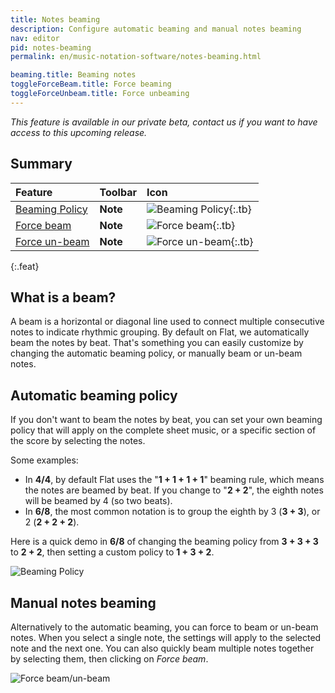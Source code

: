 ```yaml
---
title: Notes beaming
description: Configure automatic beaming and manual notes beaming
nav: editor
pid: notes-beaming
permalink: en/music-notation-software/notes-beaming.html

beaming.title: Beaming notes
toggleForceBeam.title: Force beaming
toggleForceUnbeam.title: Force unbeaming
---
```


*This feature is available in our private beta, contact us if you want to have access to this upcoming release.*

## Summary

| Feature | Toolbar | Icon |
|:--------|:--------|:-----|
| [Beaming Policy](#automatic-beaming-policy) | **Note** | ![Beaming Policy](https://prod.flat-cdn.com/img/icons/editorActions/beamPolicy.svg){:.tb} |
| [Force beam](#manual-notes-beaming) | **Note** | ![Force beam](https://prod.flat-cdn.com/img/icons/editorActions/beam.svg){:.tb} |
| [Force un-beam](#manual-notes-beaming) | **Note** | ![Force un-beam](https://prod.flat-cdn.com/img/icons/editorActions/unbeam.svg){:.tb} |
{:.feat}

## What is a beam?

A beam is a horizontal or diagonal line used to connect multiple consecutive notes to indicate rhythmic grouping. By default on Flat, we automatically beam the notes by beat. That's something you can easily customize by changing the automatic beaming policy, or manually beam or un-beam notes.

## Automatic beaming policy

If you don't want to beam the notes by beat, you can set your own beaming policy that will apply on the complete sheet music, or a specific section of the score by selecting the notes.

Some examples:

* In **4/4**, by default Flat uses the "**1 + 1 + 1 + 1**" beaming rule, which means the notes are beamed by beat. If you change to "**2 + 2**", the eighth notes will be beamed by 4 (so two beats).
* In **6/8**, the most common notation is to group the eighth by 3 (**3 + 3**), or 2 (**2 + 2 + 2**).

Here is a quick demo in **6/8** of changing the beaming policy from **3 + 3 + 3** to **2 + 2**, then setting a custom policy to **1 + 3 + 2**.

![Beaming Policy](/help/assets/img/editor/beaming.gif)

## Manual notes beaming

Alternatively to the automatic beaming, you can force to beam or un-beam notes. When you select a single note, the settings will apply to the selected note and the next one. You can also quickly beam multiple notes together by selecting them, then clicking on *Force beam*.

![Force beam/un-beam](/help/assets/img/editor/force-beam.gif)

